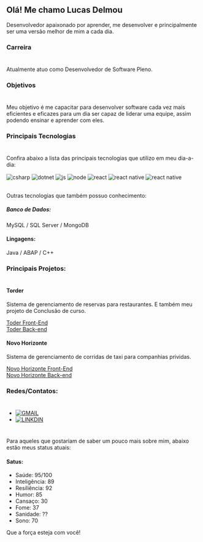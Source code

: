 ## Olá! Me chamo Lucas Delmou
Desenvolvedor apaixonado por aprender, me desenvolver e principalmente ser uma versão melhor de mim a cada dia.

### Carreira 
#
Atualmente atuo como Desenvolvedor de Software Pleno.

### Objetivos
#
Meu objetivo é me capacitar para desenvolver software cada vez mais eficientes e eficazes para um dia ser capaz de liderar uma equipe, assim podendo ensinar e aprender com eles.



### Principais Tecnologias
#
Confira abaixo a lista das principais tecnologias que utilizo em meu dia-a-dia:

<div style="display: inline_block">
  <img align="center" alt="csharp" src="https://img.shields.io/badge/C%23-239120?style=for-the-badge&logo=c-sharp&logoColor=whitee" />
  <img align="center" alt="dotnet" src="https://img.shields.io/badge/.NET-5C2D91?style=for-the-badge&logo=.net&logoColor=white" />
  <img align="center" alt="js" src="https://img.shields.io/badge/JavaScript-323330?style=for-the-badge&logo=javascript&logoColor=F7DF1" />
  <img align="center" alt="node" src="https://img.shields.io/badge/Node.js-43853D?style=for-the-badge&logo=node.js&logoColor=white" />
  <img align="center" alt="react" src="https://img.shields.io/badge/React-20232A?style=for-the-badge&logo=react&logoColor=61DAFB" />
  <img align="center" alt="react native" src="https://img.shields.io/badge/React_Native-20232A?style=for-the-badge&logo=react&logoColor=61DAFB" />
<img align="center" alt="react native" src="https://img.shields.io/badge/Amazon_AWS-232F3E?style=for-the-badge&logo=amazon-aws&logoColor=white" />
</div><br/>

Outras tecnologias que também possuo conhecimento:

##### Banco de Dados:
MySQL / SQL Server / MongoDB

#### Lingagens: 
Java / ABAP / C++ 

### Principais Projetos:
#
#### Torder
Sistema de gerenciamento de reservas para restaurantes. E também meu projeto de Conclusão de curso.
<div> 
    <a href="https://github.com/LDelmou/torder-api">Toder Front-End
    </a></br>
    <a href="https://github.com/LDelmou/torder-api">Toder Back-end
    </a>
</div>

#### Novo Horizonte
Sistema de gerenciamento de corridas de taxi para companhias prividas.

<div> 
    <a href="https://github.com/Garoa-Chuva/NewHorizon-app"> Novo Horizonte Front-End
    </a></br>
    <a href="https://github.com/Garoa-Chuva/newHorizonApi"> Novo Horizonte Back-end
    </a>
</div>

### Redes/Contatos:
#
- [![GMAIL](https://img.shields.io/badge/Gmail-D14836?style=for-the-badge&logo=gmail&logoColor=white)](lucasdelmartins@gmail.com)
- [![LINKDIN](https://img.shields.io/badge/LinkedIn-0077B5?style=for-the-badge&logo=linkedin&logoColor=whit)](https://www.linkedin.com/in/delmou)


#

Para aqueles que gostariam de saber um pouco mais sobre mim, abaixo estão meus status atuais:

#### Satus:
- Saúde: 95/100
- Inteligência: 89
- Resiliência: 92
- Humor: 85
- Cansaço: 30
- Fome: 37
- Sanidade: ??
- Sono: 70

Que a força esteja com você!

<!--
![LDelmou GitHub stats](https://github-readme-stats.vercel.app/api?username=LDelmou&show_icons=true&theme=dracula&count_private=true)
-->
